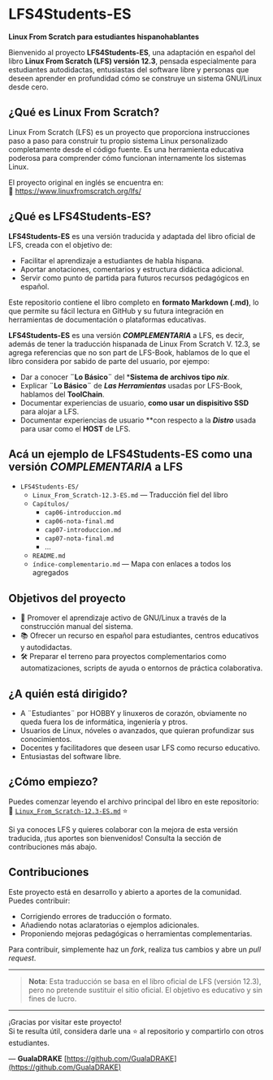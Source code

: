 # LFS4Students-ES

**Linux From Scratch para estudiantes hispanohablantes**

Bienvenido al proyecto **LFS4Students-ES**, una adaptación en español del libro **Linux From Scratch (LFS) versión 12.3**, pensada especialmente para estudiantes autodidactas, entusiastas del software libre y personas que deseen aprender en profundidad cómo se construye un sistema GNU/Linux desde cero.

## ¿Qué es Linux From Scratch?

Linux From Scratch (LFS) es un proyecto que proporciona instrucciones paso a paso para construir tu propio sistema Linux personalizado completamente desde el código fuente. Es una herramienta educativa poderosa para comprender cómo funcionan internamente los sistemas Linux.

El proyecto original en inglés se encuentra en:  
📘 https://www.linuxfromscratch.org/lfs/

## ¿Qué es LFS4Students-ES?

**LFS4Students-ES** es una versión traducida y adaptada del libro oficial de LFS, creada con el objetivo de:

- Facilitar el aprendizaje a estudiantes de habla hispana.
- Aportar anotaciones, comentarios y estructura didáctica adicional.
- Servir como punto de partida para futuros recursos pedagógicos en español.

Este repositorio contiene el libro completo en **formato Markdown (.md)**, lo que permite su fácil lectura en GitHub y su futura integración en herramientas de documentación o plataformas educativas.

**LFS4Students-ES** es una versión ***COMPLEMENTARIA*** a LFS, es decir, además de tener la traducción hispanada de Linux From Scratch V. 12.3, se agrega referencias que no son part de LFS-Book, hablamos de lo que el libro considera por sabido de parte del usuario, por ejempo:

- Dar a conocer ****¨Lo Básico¨**** del ***Sistema de archivos tipo *nix***.
- Explicar ****¨Lo Básico¨**** de ***Las Herramientas*** usadas por LFS-Book, hablamos del **ToolChain**.
- Documentar experiencias de usuario, **como usar un dispisitivo SSD** para alojar a LFS.
- Documentar experiencias de usuario **con respecto a la ***Distro*** usada para usar como el **HOST** de LFS.

## Acá un ejemplo de **LFS4Students-ES** como una versión ***COMPLEMENTARIA*** a LFS

- `LFS4Students-ES/`
  - `Linux_From_Scratch-12.3-ES.md`     — Traducción fiel del libro
  - `Capítulos/`
    - `cap06-introduccion.md`
    - `cap06-nota-final.md`
    - `cap07-introduccion.md`
    - `cap07-nota-final.md`
    - ...
  - `README.md`
  - `índice-complementario.md`          — Mapa con enlaces a todos los agregados


## Objetivos del proyecto

- 🧠 Promover el aprendizaje activo de GNU/Linux a través de la construcción manual del sistema.
- 📚 Ofrecer un recurso en español para estudiantes, centros educativos y autodidactas.
- 🛠️ Preparar el terreno para proyectos complementarios como automatizaciones, scripts de ayuda o entornos de práctica colaborativa.

## ¿A quién está dirigido?

- A ¨Estudiantes¨ por HOBBY y linuxeros de corazón, obviamente no queda fuera los de informática, ingeniería y ptros.
- Usuarios de Linux, nóveles o avanzados, que quieran profundizar sus conocimientos.
- Docentes y facilitadores que deseen usar LFS como recurso educativo.
- Entusiastas del software libre.

## ¿Cómo empiezo?

Puedes comenzar leyendo el archivo principal del libro en este repositorio:  
📄 [`Linux_From_Scratch-12.3-ES.md`](./Linux_From_Scratch-12.3-ES.md)  ⭐️ 

Si ya conoces LFS y quieres colaborar con la mejora de esta versión traducida, ¡tus aportes son bienvenidos! Consulta la sección de contribuciones más abajo.

## Contribuciones

Este proyecto está en desarrollo y abierto a aportes de la comunidad. Puedes contribuir:

- Corrigiendo errores de traducción o formato.
- Añadiendo notas aclaratorias o ejemplos adicionales.
- Proponiendo mejoras pedagógicas o herramientas complementarias.

Para contribuir, simplemente haz un *fork*, realiza tus cambios y abre un *pull request*.

---

> **Nota**: Esta traducción se basa en el libro oficial de LFS (versión 12.3), pero no pretende sustituir el sitio oficial. El objetivo es educativo y sin fines de lucro.

---

¡Gracias por visitar este proyecto!  
Si te resulta útil, considera darle una ⭐️ al repositorio y compartirlo con otros estudiantes.

—
**GualaDRAKE**
[https://github.com/GualaDRAKE](https://github.com/GualaDRAKE)
